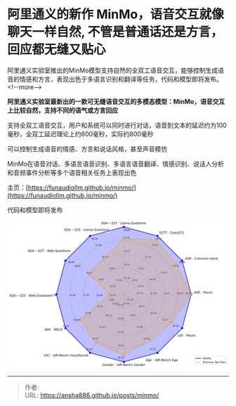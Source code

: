 # 阿里通义的新作 MinMo，语音交互就像聊天一样自然, 不管是普通话还是方言，回应都无缝又贴心

阿里通义实验室推出的MinMo模型支持自然的全双工语音交互，能够控制生成语音的情感和方言，表现出色于多语言识别和翻译等任务，代码和模型即将发布。
&lt;!--more--&gt;

**阿里通义实验室最新出的一款可无缝语音交互的多模态模型：MinMo，语音交互上比较自然，支持不同的语气或方言回应**

支持全双工语音交互，用户和系统可以同时进行对话，语音到文本的延迟约为100毫秒，全双工延迟理论上约600毫秒，实际约800毫秒

可以控制生成语音的情感、方言和说话风格，甚至声音模仿

MinMo在语音对话、多语言语音识别、多语言语音翻译、情感识别、说话人分析和音频事件分析等多个语音相关任务上表现出色

主页：[https://funaudiollm.github.io/minmo/](https://funaudiollm.github.io/minmo/) 

代码和模型即将发布

![](https://raw.githubusercontent.com/ansha886/blog-images/master/MinMo.webp)





---

> 作者:   
> URL: https://ansha886.github.io/posts/minmo/  

